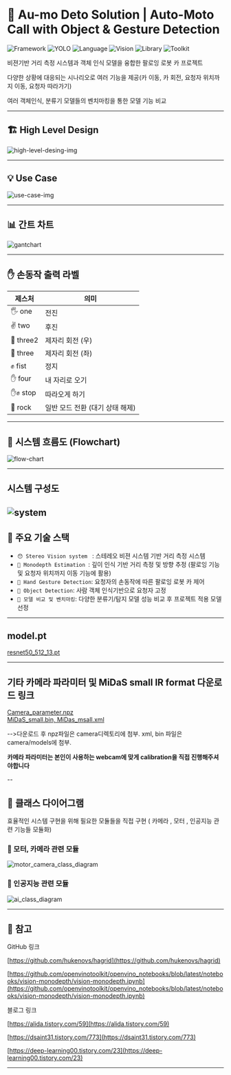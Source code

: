 # 🚗 Au-mo Deto Solution | Auto-Moto Call with Object & Gesture Detection  
![Framework](https://img.shields.io/badge/Framework-Hadgrid-blue)
![YOLO](https://img.shields.io/badge/YOLOv5-blue)
![Language](https://img.shields.io/badge/Language-Python-yellow)
![Vision](https://img.shields.io/badge/Vision-StereoVision-critical)
![Library](https://img.shields.io/badge/Library-OpenCV-blueviolet)
![Toolkit](https://img.shields.io/badge/Toolkit-OpenVINO-success)

비젼기반 거리 측정 시스템과 객체 인식 모델을 융합한 팔로잉 로봇 카 프로젝트

다양한 상황에 대응되는 시나리오로 여러 기능을 제공(카 이동, 카 회전, 요청자 위치까지 이동, 요청자 따라가기)

여러 객체인식, 분류기 모델들의 벤치마킹을 통한 모델 기능 비교

---

## 🏗 High Level Design

![high-level-desing-img](./doc/hld.png)

---

## 💡 Use Case

![use-case-img](./doc/usecase.jpg)

---

## 📊 간트 차트

![gantchart](./doc/gantchart.PNG)

---

## ✋ 손동작 출력 라벨

| 제스처 | 의미 |
|--------|------|
| 🖐 one     | 전진 |
| ✌ two     | 후진 |
| 🤟 three2  | 제자리 회전 (우) |
| 🤘 three   | 제자리 회전 (좌) |
| ✊ fist    | 정지 |
| ✋ four    | 내 자리로 오기 |
| ✋✊ stop   | 따라오게 하기 |
| 🤟 rock    | 일반 모드 전환 (대기 상태 해제) |

---

## 🔁 시스템 흐름도 (Flowchart)

![flow-chart](./doc/flowchart.PNG)

---

## 시스템 구성도

![system](./doc/hardware.JPG)
--

## 📌 주요 기술 스택

- `😯 Stereo Vision system ` : 스테레오 비젼 시스템 기반 거리 측정 시스템
- `🎥 Monodepth Estimation `: 깊이 인식 기반 거리 측정 및 방향 추정 (팔로잉 기능 및 요청자 위치까지 이동 기능에 활용)
- `👋 Hand Gesture Detection`: 요청자의 손동작에 따른 팔로잉 로봇 카 제어
- `🎯 Object Detection`: 사람 객체 인식기반으로 요청자 고정
- `🧠 모델 비교 및 벤치마킹`: 다양한 분류기/탐지 모델 성능 비교 후 프로젝트 적용 모델 선정

---

## model.pt

[resnet50_512_13.pt](https://drive.google.com/file/d/1XPes-AbSbVaECXIOqq8lI9KVgtjQ9sva/view?usp=drive_link)

---

## 기타 카메라 파라미터 및 MiDaS small IR format 다운로드 링크
[Camera_parameter.npz](https://drive.google.com/file/d/1U1zgCAN8ko_Zh77OCTNEXTZ4D10-5htZ/view?usp=drive_link)\
[MiDaS_small.bin, MiDas_msall.xml](https://drive.google.com/drive/folders/1GOaFV2Jkt80BED27tQxPsBZa5NOTey_w?usp=drive_link)


-->다운로드 후 npz파일은 camera디렉토리에 첨부. xml, bin 파일은 camera/models에 첨부.

**카메라 파라미터는 본인이 사용하는 webcam에 맞게 calibration을 직접 진행해주셔야합니다**

--

## 📂 클래스 다이어그램

효율적인 시스템 구현을 위해 필요한 모듈들을 직접 구현 ( 카메라 , 모터 , 인공지능 관련 기능들 모듈화)

### 🚗 모터, 카메라 관련 모듈

![motor_camera_class_diagram](./doc/class_diagra_moon.PNG)

### 📡 인공지능 관련 모듈

![ai_class_diagram](./doc/class_diagram_kim.PNG)

---

## 📎  참고
GitHub 링크

[https://github.com/hukenovs/hagrid](https://github.com/hukenovs/hagrid)

[https://github.com/openvinotoolkit/openvino_notebooks/blob/latest/notebooks/vision-monodepth/vision-monodepth.ipynb](https://github.com/openvinotoolkit/openvino_notebooks/blob/latest/notebooks/vision-monodepth/vision-monodepth.ipynb)

블로그 링크

[https://alida.tistory.com/59](https://alida.tistory.com/59)

[https://dsaint31.tistory.com/773](https://dsaint31.tistory.com/773)

[https://deep-learning00.tistory.com/23](https://deep-learning00.tistory.com/23)

---

